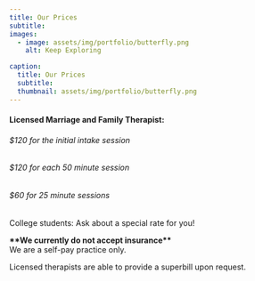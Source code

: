 ```yaml
---
title: Our Prices
subtitle: 
images:
  - image: assets/img/portfolio/butterfly.png
    alt: Keep Exploring

caption:
  title: Our Prices
  subtitle: 
  thumbnail: assets/img/portfolio/butterfly.png
---
```


<h4>Licensed Marriage and Family Therapist:</h4>
<h6>$120 for the initial intake session</h6>
<h6>$120 for each 50 minute session</h6>
<h6>$60 for 25 minute sessions</h6>

College students: Ask about a special rate for you!<br>

**\*\*We currently do not accept insurance\*\***<br>
 We are a self-pay practice only. 

Licensed therapists are able to provide a superbill upon request.

